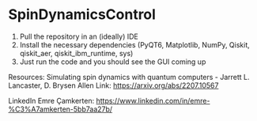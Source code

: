 # SpinDynamicsControl

1. Pull the repository in an (ideally) IDE
2. Install the necessary dependencies (PyQT6, Matplotlib, NumPy, Qiskit, qiskit_aer, qiskit_ibm_runtime, sys)
3. Just run the code and you should see the GUI coming up


Resources:
Simulating spin dynamics with quantum computers - Jarrett L. Lancaster, D. Brysen Allen
Link: https://arxiv.org/abs/2207.10567


LinkedIn
Emre Çamkerten: https://www.linkedin.com/in/emre-%C3%A7amkerten-5bb7aa27b/
